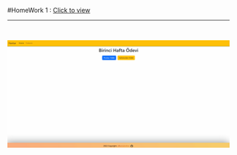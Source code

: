 #HomeWork 1 : [Click to view](https://alikartalonline-week1.netlify.app/)

<hr>
<br>

![week1](https://github.com/alikartalonline/Kodluyoruz-Bootcamp-Homeworks/blob/main/Homework%20-%20Week%201/gif/week1.gif)

